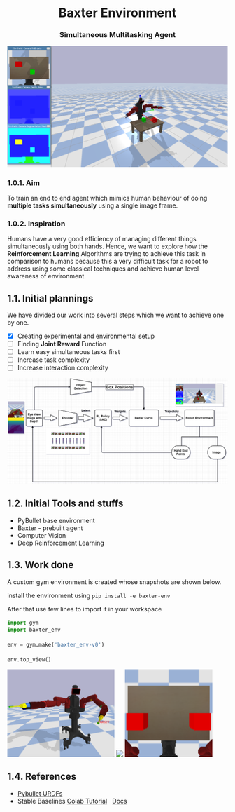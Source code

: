 <h1 align=center> Baxter Environment </h1>
<h3 align=center> Simultaneous Multitasking Agent</h3>

<img src="media/env.png">

### 1.0.1. Aim

To train an end to end agent which mimics human behaviour of doing **multiple tasks simultaneously** using a single image frame.


### 1.0.2. Inspiration

<p align=left>Humans have a very good efficiency of managing different things simultaneously using both hands. Hence, we want to explore how the <b>Reinforcement Learning</b> Algorithms are trying to achieve this task in comparison to humans because this a very difficult task for a robot to address using some classical techniques and achieve human level awareness of environment.</p>

<p align="center" align=right>
<!--  <img  width="300" align=right src="media/sponge-bob.gif"> -->
</p>

## 1.1. Initial plannings
We have divided our work into several steps which we want to achieve one by one.

- [x] Creating experimental and environmental setup
- [ ] Finding **Joint Reward** Function
- [ ] Learn easy simultaneous tasks first
- [ ] Increase task complexity
- [ ] Increase interaction complexity

<img width="700" src="media/mdp.png">

## 1.2. Initial Tools and stuffs
- PyBullet base environment
- Baxter - prebuilt agent 
- Computer Vision
- Deep Reinforcement Learning 

## 1.3. Work done
A custom gym environment is created whose snapshots are shown below.

install the environment using `pip install -e baxter-env`

After that use few lines to import it in your workspace

``` python
import gym
import baxter_env

env = gym.make('baxter_env-v0')

env.top_view()
```

<p float=left>
 <img  width="245" src="media/baxter.png">
 <img width="360" src="media/baxter.gif">
 <img  width="200" src="media/top-view.png">
</p>

## 1.4. References 
- [Pybullet URDFs](https://github.com/erwincoumans/pybullet_robots)
- Stable Baselines [Colab Tutorial](https://colab.research.google.com/github/araffin/rl-tutorial-jnrr19/blob/master/1_getting_started.ipynb) &nbsp; [Docs](https://stable-baselines.readthedocs.io/en/master/)

